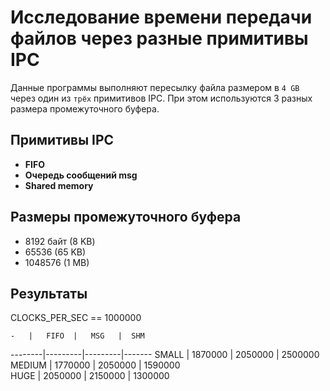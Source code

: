 # Исследование времени передачи файлов через разные примитивы IPC

Данные программы выполняют пересылку файла размером в `4 GB` через один из `трёх` примитивов IPC. При этом используются 3 разных размера промежуточного буфера.  

## Примитивы IPC
+ **FIFO**
+ **Очередь сообщений msg**
+ **Shared memory**

## Размеры промежуточного буфера
+ 8192 байт (8 KB)
+ 65536 (65 KB)
+ 1048576 (1 MB)

## Результаты

CLOCKS_PER_SEC == 1000000

    -   |   FIFO  |   MSG   |  SHM  
--------|---------|---------|-------
 SMALL  | 1870000 | 2050000 | 2500000   
 MEDIUM | 1770000 | 2050000 | 1590000   
 HUGE   | 2050000 | 2150000 | 1300000   
